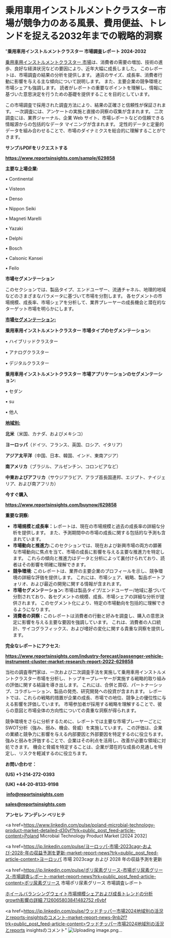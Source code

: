  # 乗用車用インストルメントクラスター市場が競争力のある風景、費用便益、トレンドを捉える2032年までの戦略的洞察

"<strong>乗用車用インストルメントクラスター 市場調査レポート 2024-2032</strong>

<a href=https://www.reportsinsights.com/sample/629858>乗用車用インストルメントクラスター 市場</a>は、消費者の需要の増加、技術の進歩、良好な経済状況などの要因により、近年大幅に成長しました。 このレポートは、市場調査の結果の分析を提供します。 通貨のサイズ、成長率、消費者行動に影響を与える主な傾向について説明します。 また、主要企業の競争環境と市場シェアも強調します。 読者がレポートの重要なポイントを理解し、情報に基づいた意思決定を行うための基礎を提供することを目的としています。

この市場調査で採用された調査方法により、結果の正確さと信頼性が保証されます。 一次調査には、アンケートの実施と直接の洞察の収集が含まれます。 二次調査には、業界ジャーナル、企業 Web サイト、市場レポートなどの信頼できる情報源からの包括的なデータ マイニングが含まれます。 定性的データと定量的データを組み合わせることで、市場のダイナミクスを総合的に理解することができます。

<strong><b>サンプルPDFをリクエストする</b></strong>

<a href=https://www.reportsinsights.com/sample/629858><strong><u>https://www.reportsinsights.com/sample/629858</u></strong></a>

<strong>主要な上場企業:</strong>

• Continental

• Visteon

• Denso

• Nippon Seiki

• Magneti Marelli

• Yazaki

• Delphi

• Bosch

• Calsonic Kansei

• Feilo

<strong>市場セグメンテーション</strong>

このセクションでは、製品タイプ、エンドユーザー、流通チャネル、地理的地域などのさまざまなパラメータに基づいて市場を分割します。 各セグメントの市場規模、成長率、市場シェアを分析して、業界プレーヤーの成長機会と潜在的なターゲット市場を明らかにします。

<strong><u>市場セグメンテーション</u></strong><strong><u>:</u></strong>

<strong>乗用車用インストルメントクラスター 市場タイプのセグメンテーション:</strong>

• ハイブリッドクラスター

• アナログクラスター

• デジタルクラスター

<strong>乗用車用インストルメントクラスター 市場アプリケーションのセグメンテーション:</strong>

• セダン

• su

• 他人

<strong><u>地域別</u></strong><strong><u>:</u></strong>

<strong>北米</strong>（米国、カナダ、およびメキシコ）

<strong>ヨーロッパ</strong>（ドイツ、フランス、英国、ロシア、イタリア）

<strong>アジア太平洋</strong>（中国、日本、韓国、インド、東南アジア）

<strong>南アメリカ</strong>（ブラジル、アルゼンチン、コロンビアなど）

<strong>中東およびアフリカ</strong>（サウジアラビア、アラブ首長国連邦、エジプト、ナイジェリア、および南アフリカ）

<strong>今すぐ購入</strong>

<a href=https://www.reportsinsights.com/buynow/629858><strong><u>https://www.reportsinsights.com/buynow/629858</u></strong></a>

<strong>重要な洞察:</strong>
<ul>
  <li><strong>市場規模と成長率：</strong>レポートは、現在の市場規模と過去の成長率の詳細な分析を提供します。 また、予測期間中の市場の成長に関する包括的な予測も含まれています。</li>
  <li><strong>市場動向と推進力:</strong>このセクションでは、現在および新興市場の両方の顕著な市場動向に焦点を当て、市場の成長に影響を与える主要な推進力を特定します。 これらの傾向と推進力はデータと分析によって裏付けられており、読者はその影響を明確に理解できます。</li>
  <li><strong>競争環境</strong>: このレポートは、業界の主要企業のプロフィールを示し、競争環境の詳細な評価を提供します。 これには、市場シェア、戦略、製品ポートフォリオ、および最近の開発に関する情報が含まれます。</li>
  <li><strong>市場セグメンテーション: </strong>市場は製品タイプ/エンドユーザー/地域に基づいて分割されており、各セグメントの規模、成長、市場シェアの詳細な分析が提供されます。 このセグメント化により、特定の市場動向を包括的に理解できるようになります。</li>
  <li><strong>消費者の洞察 : </strong>このレポートは消費者の行動と好みを調査し、購入の意思決定に影響を与える主要な要因を強調しています。 これは、消費者の人口統計、サイコグラフィックス、および嗜好の変化に関する貴重な洞察を提供します。</li>
</ul>
<strong>完全なレポートにアクセス:</strong>

<a href=https://www.reportsinsights.com/industry-forecast/passenger-vehicle-instrument-cluster-market-research-report-2022-629858><strong><u><b>https://www.reportsinsights.com/industry-forecast/passenger-vehicle-instrument-cluster-market-research-report-2022-629858</b></u></strong></a>

当社の調査専門家は、一次および二次調査手法を実施して乗用車用インストルメントクラスター市場を分析し、トップキープレーヤーが実施する戦略的取り組みの評価に関する結論を導き出します。 これには、合併と買収、パートナーシップ、コラボレーション、製品の発売、研究開発への投資が含まれます。 レポートでは、これらの戦略的措置が企業の成長、市場での地位、競争上の優位性に与える影響を評価しています。 市場参加者が採用する戦略を理解することで、彼らの意図と市場全体の方向性についての貴重な洞察が得られます。

競争環境をさらに分析するために、レポートでは主要な市場プレーヤーごとにSWOT分析（強み、弱み、機会、脅威）を実施しています。 この評価は、企業の業績と競争力に影響を与える内部要因と外部要因を特定するのに役立ちます。 強みと弱みを評価することで、企業はその利点を活用し、改善が必要な領域に対処できます。 機会と脅威を特定することは、企業が潜在的な成長の見通しを特定し、リスクを軽減するのに役立ちます。

<strong>お問い合わせ：</strong>

<strong>(US) +1-214-272-0393</strong>

<strong>(UK) +44-20-8133-9198</strong>

<strong> </strong><a href=info@reportsinsights.com><strong><u>info@reportsinsights.com</u></strong></a>

<a href=sales@reportsinsights.com><strong><u>sales@reportsinsights.com</u></strong></a>

<strong>アンセレ アンデレン ベリヒテ</strong>

<a href=https://www.linkedin.com/pulse/poland-microbial-technology-product-market-detailed-d30yf?trk=public_post_feed-article-content>Poland Microbial Technology Product Market [2024 2032]</a>

<a href=https://jp.linkedin.com/pulse/ヨーロッパ-市場-2023cagr-および-2028-年の収益予測を更新-market-report-news?trk=public_post_feed-article-content>ヨーロッパ 市場 2023cagr および 2028 年の収益予測を更新</a>

<a href=https://jp.linkedin.com/pulse/ポリ尿素グリース-市場ポリ尿素グリース-市場調査レポート-market-report-news?trk=public_post_feed-article-content>ポリ尿素グリース 市場ポリ尿素グリース 市場調査レポート</a>

<a href=https://www.linkedin.com/pulse/ホイールバランシングウェイト市場規模シェアおよび成長トレンドの分析growth影響の詳細-7126065803841482752-r6vbf/>ホイールバランシングウェイト市場規模シェアおよび成長トレンドの分析growth影響の詳細 7126065803841482752 r6vbf</a>

<a href=https://jp.linkedin.com/pulse/ウッドチッパー市場2024地域別の活況とreports-insightsのコメント-market-report-news-9nb2f?trk=public_post_feed-article-content>ウッドチッパー市場2024地域別の活況とreports insightsのコメント</a>"
![Uploading image.png…]()
